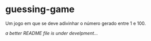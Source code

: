 # guessing-game
Um jogo em que se deve adivinhar o número gerado entre 1 e 100.

*a better README file is under develpment...*
